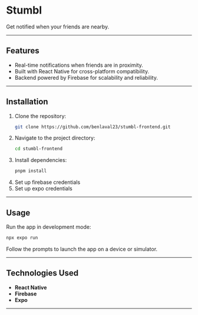 
# Stumbl

Get notified when your friends are nearby.

---

## Features

- Real-time notifications when friends are in proximity.  
- Built with React Native for cross-platform compatibility.  
- Backend powered by Firebase for scalability and reliability.

---

## Installation

1. Clone the repository:  
   ```bash
   git clone https://github.com/benlaval23/stumbl-frontend.git
   ```  
2. Navigate to the project directory:  
   ```bash
   cd stumbl-frontend
   ```  
3. Install dependencies:  
   ```bash
   pnpm install
   ```
4. Set up firebase credentials
5. Set up expo credentials

---

## Usage  

Run the app in development mode:  
```bash
npx expo run
```  
Follow the prompts to launch the app on a device or simulator.

---

## Technologies Used  

- **React Native**  
- **Firebase**  
- **Expo**

---
